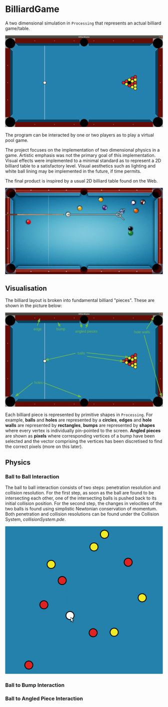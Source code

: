 # BilliardGame
A two dimensional simulation in `Processing` that represents an actual billiard game/table. 

![](images/initial_position.png)

The program can be interacted by one or two players as to play a virtual pool game. 

The project focuses on the implementation of two dimensional physics in a game. Artistic emphasis was not the primary goal of this implementation. Visual effects were implemented to a minimal standard as to represent a 2D billiard table to a satisfactory level. Visual aesthetics such as lighting and white ball lining may be implemented in the future, if time permits.

The final product is inspired by a usual 2D billiard table found on the Web.

![](images/pool.jpg)

## Visualisation

The billiard layout is broken into fundamental billiard "pieces". These are shown in the picture below:

![](images/layout_explanation_img.jpg)

Each billiard piece is represented by primitive shapes in `Processing`. For example, **balls** and **holes** are represented by a **circles**, **edges** and **hole walls** are represented by **rectangles**, **bumps** are represented by **shapes** where every vertex is individually pin-pointed to the screen. **Angled pieces** are shown as **pixels** where corresponding vertices of a bump have been selected and the vector comprising the vertices has been discretised to find the correct pixels (more on this later).

## Physics

### Ball to Ball Interaction
The ball to ball interaction consists of two steps: penetration resolution and collision resolution. For the first step, as soon as the ball are found to be intersecting each other, one of the intersecting balls is pushed back to its initial collision position. For the second step, the changes in velocities of the two balls is found using simplistic Newtonian conservation of momentum. Both penetration and collision resolutions can be found under the Collision System, *collisionSystem.pde*. 

![](images/ballToBall.gif)

### Ball to Bump Interaction

### Ball to Angled Piece Interaction



